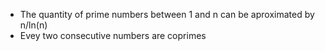 * The quantity of prime numbers between 1 and n can be aproximated by n/ln(n)
* Evey two consecutive numbers are coprimes
